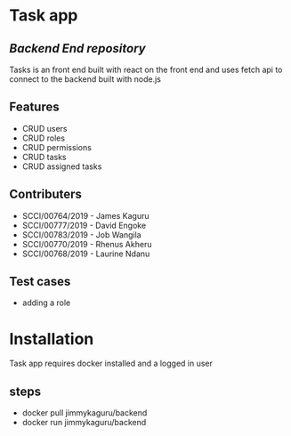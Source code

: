 # Task app
## _Backend End repository_


Tasks is an front end built with react on the front end and uses fetch api to connect to the backend built with node.js


## Features

- CRUD users
- CRUD roles
- CRUD permissions
- CRUD tasks
- CRUD assigned tasks

## Contributers

- SCCI/00764/2019 - James Kaguru
- SCCI/00777/2019 - David Engoke
- SCCI/00783/2019 - Job Wangila
- SCCI/00770/2019 - Rhenus Akheru
- SCCI/00768/2019 - Laurine Ndanu


## Test cases
- adding a role


# Installation

Task app requires docker installed and a logged in user
## steps
 - docker pull jimmykaguru/backend
 - docker run jimmykaguru/backend
